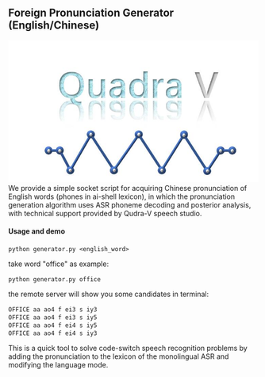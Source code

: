 ## Foreign Pronunciation Generator  (English/Chinese)
![avatar](icon/icon.jpg)
We provide a simple socket script for acquiring Chinese pronunciation of English words (phones in ai-shell lexicon), in which the pronunciation generation algorithm uses ASR phoneme decoding and posterior analysis, with technical support provided by Qudra-V speech studio.

#### Usage and demo
    
    python generator.py <english_word>

take word "office" as example:

    python generator.py office

the remote server will show you some candidates in terminal:

    OFFICE aa ao4 f ei3 s iy3
    OFFICE aa ao4 f ei3 s iy5
    OFFICE aa ao4 f ei4 s iy5
    OFFICE aa ao4 f ei4 s iy3

This is a quick tool to solve code-switch speech recognition problems by adding the pronunciation to the lexicon of the monolingual ASR and modifying the language mode.
